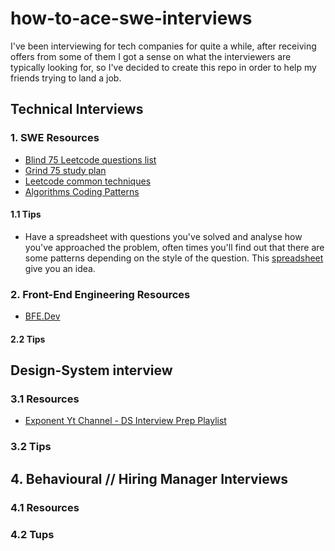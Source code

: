 # how-to-ace-swe-interviews

I've been interviewing for tech companies for quite a while, after receiving offers from some of them I got a sense on what the interviewers are typically looking for, so I've decided to create this repo in order to help my friends trying to land a job.

## Technical Interviews

### 1. SWE Resources

- [Blind 75 Leetcode questions list](https://leetcode.com/discuss/general-discussion/460599/blind-75-leetcode-questions)
- [Grind 75 study plan](https://www.techinterviewhandbook.org/grind75)
- [Leetcode common techniques](https://levelup.gitconnected.com/dont-just-leetcode-follow-the-coding-patterns-instead-4beb6a197fdb)
- [Algorithms Coding Patterns](https://emre.me/categories/#coding-patterns)

#### 1.1 Tips

- Have a spreadsheet with questions you've solved and analyse how you've approached the problem, often times you'll find out that there are some patterns depending on the style of the question. This [spreadsheet](https://docs.google.com/spreadsheets/d/1A2PaQKcdwO_lwxz9bAnxXnIQayCouZP6d-ENrBz_NXc/edit#gid=0) give you an idea.

### 2. Front-End Engineering Resources

- [BFE.Dev](https://bigfrontend.dev/)

#### 2.2 Tips


## Design-System interview

### 3.1 Resources
- [Exponent Yt Channel - DS Interview Prep Playlist](https://www.youtube.com/playlist?list=PLrtCHHeadkHp92TyPt1Fj452_VGLipJnL)

### 3.2 Tips


## 4. Behavioural // Hiring Manager Interviews

### 4.1 Resources

### 4.2 Tups

